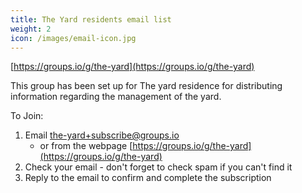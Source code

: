 ```yaml
---
title: The Yard residents email list
weight: 2
icon: /images/email-icon.jpg
---
```


[https://groups.io/g/the-yard](https://groups.io/g/the-yard)

This group has been set up for The yard residence for distributing information regarding the management of the yard.

To Join:  
1. Email [the-yard+subscribe@groups.io](mailto:the-yard+subscribe@groups.io)
   - or from the webpage [https://groups.io/g/the-yard](https://groups.io/g/the-yard)
2. Check your email - don't forget to check spam if you can't find it
3. Reply to the email to confirm and complete the subscription